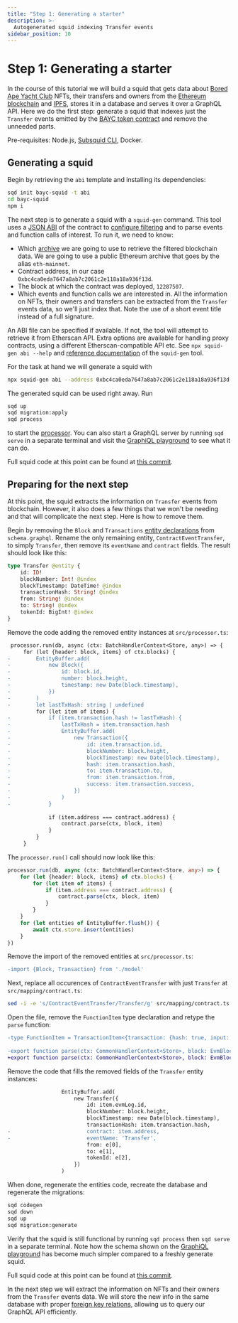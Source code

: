 ```yaml
---
title: "Step 1: Generating a starter"
description: >-
  Autogenerated squid indexing Transfer events
sidebar_position: 10
---
```


# Step 1: Generating a starter

In the course of this tutorial we will build a squid that gets data about [Bored Ape Yacht Club](https://boredapeyachtclub.com) NFTs, their transfers and owners from the [Ethereum blockchain](https://ethereum.org) and [IPFS](https://ipfs.tech/), stores it in a database and serves it over a GraphQL API. Here we do the first step: generate a squid that indexes just the `Transfer` events emitted by the [BAYC token contract](https://etherscan.io/address/0xbc4ca0eda7647a8ab7c2061c2e118a18a936f13d) and remove the unneeded parts.

Pre-requisites: Node.js, [Subsquid CLI](/squid-cli/installation), Docker. 

## Generating a squid

Begin by retrieving the `abi` template and installing its dependencies:
```bash
sqd init bayc-squid -t abi
cd bayc-squid
npm i
```
The next step is to generate a squid with a `squid-gen` command. This tool uses a [JSON ABI](/dead) of the contract to [configure filtering](/evm-indexing/configuration) and to parse events and function calls of interest. To run it, we need to know:
 - Which [archive](/archives) we are going to use to retrieve the filtered blockchain data. We are going to use a public Ethereum archive that goes by the alias `eth-mainnet`.
 - Contract address, in our case `0xbc4ca0eda7647a8ab7c2061c2e118a18a936f13d`.
 - The block at which the contract was deployed, `12287507`.
 - Which events and function calls we are interested in. All the information on NFTs, their owners and transfers can be extracted from the `Transfer` events data, so we'll just index that. Note the use of a short event title instead of a full signature.

An ABI file can be specified if available. If not, the tool will attempt to retrieve it from Etherscan API. Extra options are available for handling proxy contracts, using a different Etherscan-compatible API etc. See `npx squid-gen abi --help` and [reference documentation](/basics/squid-gen) of the `squid-gen` tool.

For the task at hand we will generate a squid with
```bash
npx squid-gen abi --address 0xbc4ca0eda7647a8ab7c2061c2e118a18a936f13d --archive eth-mainnet --event Transfer --from 12287507
```
The generated squid can be used right away. Run
```bash
sqd up
sqd migration:apply
sqd process
```
to start the [processor](/dead). You can also start a GraphQL server by running `sqd serve` in a separate terminal and visit the [GraphiQL playground](/dead) to see what it can do.

Full squid code at this point can be found at [this commit](/dead).

## Preparing for the next step

At this point, the squid extracts the information on `Transfer` events from blockchain. However, it also does a few things that we won't be needing and that will complicate the next step. Here is how to remove them.

Begin by removing the `Block` and `Transactions` [entity declarations](/dead) from `schema.graphql`. Rename the only remaining entity, `ContractEventTransfer`, to simply `Transfer`, then remove its `eventName` and `contract` fields. The result should look like this:
```graphql title=schema.graphql
type Transfer @entity {
    id: ID!
    blockNumber: Int! @index
    blockTimestamp: DateTime! @index
    transactionHash: String! @index
    from: String! @index
    to: String! @index
    tokenId: BigInt! @index
}
```
Remove the code adding the removed entity instances at `src/processor.ts`:
```diff
 processor.run(db, async (ctx: BatchHandlerContext<Store, any>) => {
     for (let {header: block, items} of ctx.blocks) {
-        EntityBuffer.add(
-            new Block({
-                id: block.id,
-                number: block.height,
-                timestamp: new Date(block.timestamp),
-            })
-        )
-        let lastTxHash: string | undefined
         for (let item of items) {
-            if (item.transaction.hash != lastTxHash) {
-                lastTxHash = item.transaction.hash
-                EntityBuffer.add(
-                    new Transaction({
-                        id: item.transaction.id,
-                        blockNumber: block.height,
-                        blockTimestamp: new Date(block.timestamp),
-                        hash: item.transaction.hash,
-                        to: item.transaction.to,
-                        from: item.transaction.from,
-                        success: item.transaction.success,
-                    })
-                )
-            }
 
             if (item.address === contract.address) {
                 contract.parse(ctx, block, item)
             }
         }
     }
```
The `processor.run()` call should now look like this:
```typescript
processor.run(db, async (ctx: BatchHandlerContext<Store, any>) => {
    for (let {header: block, items} of ctx.blocks) {
        for (let item of items) {
            if (item.address === contract.address) {
                contract.parse(ctx, block, item)
            }
        }
    }
    for (let entities of EntityBuffer.flush()) {
        await ctx.store.insert(entities)
    }
})
```
Remove the import of the removed entities at `src/processor.ts`:
```diff
-import {Block, Transaction} from './model'
```
Next, replace all occurences of `ContractEventTransfer` with just `Transfer` at `src/mapping/contract.ts`:
```bash
sed -i -e 's/ContractEventTransfer/Transfer/g' src/mapping/contract.ts
```
Open the file, remove the `FunctionItem` type declaration and retype the `parse` function:
```diff
-type FunctionItem = TransactionItem<{transaction: {hash: true, input: true, value: true, status: true}}>
 
-export function parse(ctx: CommonHandlerContext<Store>, block: EvmBlock, item: EventItem | FunctionItem) {
+export function parse(ctx: CommonHandlerContext<Store>, block: EvmBlock, item: EventItem) {
```
Remove the code that fills the removed fields of the `Transfer` entity instances:
```diff
                 EntityBuffer.add(
                     new Transfer({
                         id: item.evmLog.id,
                         blockNumber: block.height,
                         blockTimestamp: new Date(block.timestamp),
                         transactionHash: item.transaction.hash,
-                        contract: item.address,
-                        eventName: 'Transfer',
                         from: e[0],
                         to: e[1],
                         tokenId: e[2],
                     })
                 )
```

When done, regenerate the entities code, recreate the database and regenerate the migrations:
```bash
sqd codegen
sqd down
sqd up
sqd migration:generate
```
Verify that the squid is still functional by running `sqd process` then `sqd serve` in a separate terminal. Note how the schema shown on the [GraphiQL playground](http://localhost:4350/graphql) has become much simpler compared to a freshly generate squid.

Full squid code at this point can be found at [this commit](https://github.com/abernatskiy/tmp-bayc-squid/tree/be9f94deb837e5485e98ec5ed9afe79fd6611b6a).

In the next step we will extract the information on NFTs and their owners from the `Transfer` events data. We will store the new info in the same database with proper [foreign key relations](/basics/schema-file/entity-relations), allowing us to query our GraphQL API efficiently.
